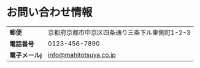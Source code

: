 # お問い合わせ情報

|          |                             |
|----------|-----------------------------|
| **郵便** | 京都府京都市中京区四条通り三条下ル東側町1-2-3 |
| **電話番号** | 0123-456-7890             |
| **電子メールj** | info@mahitotsuya.co.jp |